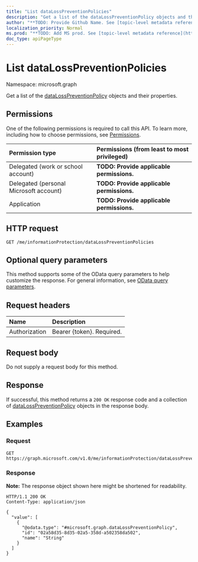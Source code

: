```yaml
---
title: "List dataLossPreventionPolicies"
description: "Get a list of the dataLossPreventionPolicy objects and their properties."
author: "**TODO: Provide Github Name. See [topic-level metadata reference](https://msgo.azurewebsites.net/add/document/guidelines/metadata.html#topic-level-metadata)**"
localization_priority: Normal
ms.prod: "**TODO: Add MS prod. See [topic-level metadata reference](https://msgo.azurewebsites.net/add/document/guidelines/metadata.html#topic-level-metadata)**"
doc_type: apiPageType
---
```


# List dataLossPreventionPolicies
Namespace: microsoft.graph



Get a list of the [dataLossPreventionPolicy](../resources/datalosspreventionpolicy.md) objects and their properties.

## Permissions
One of the following permissions is required to call this API. To learn more, including how to choose permissions, see [Permissions](/graph/permissions-reference).

|Permission type|Permissions (from least to most privileged)|
|:---|:---|
|Delegated (work or school account)|**TODO: Provide applicable permissions.**|
|Delegated (personal Microsoft account)|**TODO: Provide applicable permissions.**|
|Application|**TODO: Provide applicable permissions.**|

## HTTP request

<!-- {
  "blockType": "ignored"
}
-->
``` http
GET /me/informationProtection/dataLossPreventionPolicies
```

## Optional query parameters
This method supports some of the OData query parameters to help customize the response. For general information, see [OData query parameters](/graph/query-parameters).

## Request headers
|Name|Description|
|:---|:---|
|Authorization|Bearer {token}. Required.|

## Request body
Do not supply a request body for this method.

## Response

If successful, this method returns a `200 OK` response code and a collection of [dataLossPreventionPolicy](../resources/datalosspreventionpolicy.md) objects in the response body.

## Examples

### Request
<!-- {
  "blockType": "request",
  "name": "list_datalosspreventionpolicy"
}
-->
``` http
GET https://graph.microsoft.com/v1.0/me/informationProtection/dataLossPreventionPolicies
```


### Response
**Note:** The response object shown here might be shortened for readability.
<!-- {
  "blockType": "response",
  "truncated": true,
  "@odata.type": "Collection(microsoft.graph.dataLossPreventionPolicy)"
}
-->
``` http
HTTP/1.1 200 OK
Content-Type: application/json

{
  "value": [
    {
      "@odata.type": "#microsoft.graph.dataLossPreventionPolicy",
      "id": "02a58d35-8d35-02a5-358d-a502358da502",
      "name": "String"
    }
  ]
}
```

